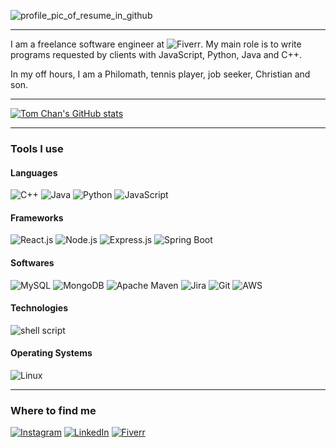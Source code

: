 ![profile_pic_of_resume_in_github](https://user-images.githubusercontent.com/66003316/204924036-5c3bcb43-52ad-4d38-ae40-e10fd0ef5193.png)
***
I am a freelance software engineer at ![Fiverr](https://www.fiverr.com/tommy__chan?public_mode=true). My main role is to write programs requested by clients with JavaScript, Python, Java and C++.</br>

In my off hours, I am a Philomath, tennis player, job seeker, Christian and son.</br>

***
[![Tom Chan's GitHub stats](https://github-readme-stats.vercel.app/api?username=tommy-khc&count_private=true&show_icons=true)](https://github.com/tommy-khc/github-readme-stats)
***
### Tools I use
#### Languages</br>
![C++](https://img.shields.io/badge/C%2B%2B-00599C?style=for-the-badge&logo=c%2B%2B&logoColor=white)
![Java](https://img.shields.io/badge/java-%23ED8B00.svg?style=for-the-badge&logo=java&logoColor=white)
![Python](https://img.shields.io/badge/Python-FFD43B?style=for-the-badge&logo=python&logoColor=blue)
![JavaScript](https://img.shields.io/badge/JavaScript-323330?style=for-the-badge&logo=javascript&logoColor=F7DF1E)</br>
#### Frameworks</br>
![React.js](https://img.shields.io/badge/React-20232A?style=for-the-badge&logo=react&logoColor=61DAFB)
![Node.js](https://img.shields.io/badge/node.js-6DA55F?style=for-the-badge&logo=node.js&logoColor=white)
![Express.js](https://img.shields.io/badge/express.js-%23404d59.svg?style=for-the-badge&logo=express&logoColor=%2361DAFB)
![Spring Boot](https://img.shields.io/badge/Spring_Boot-F2F4F9?style=for-the-badge&logo=spring-boot)</br>
#### Softwares</br>
![MySQL](https://img.shields.io/badge/MySQL-005C84?style=for-the-badge&logo=mysql&logoColor=white)
![MongoDB](https://img.shields.io/badge/MongoDB-4EA94B?style=for-the-badge&logo=mongodb&logoColor=white)
![Apache Maven](https://img.shields.io/badge/Apache%20Maven-C71A36?style=for-the-badge&logo=Apache%20Maven&logoColor=white)
![Jira](https://img.shields.io/badge/Jira-0052CC?style=for-the-badge&logo=Jira&logoColor=white)
![Git](https://img.shields.io/badge/GIT-E44C30?style=for-the-badge&logo=git&logoColor=white)
![AWS](https://img.shields.io/badge/Amazon_AWS-FF9900?style=for-the-badge&logo=amazonaws&logoColor=white)</br>
#### Technologies</br>
![shell script](https://img.shields.io/badge/Shell_Script-121011?style=for-the-badge&logo=gnu-bash&logoColor=white)</br>
#### Operating Systems</br>
![Linux](https://img.shields.io/badge/Linux-FCC624?style=for-the-badge&logo=linux&logoColor=black)</br>
***
### Where to find me
[![Instagram](https://img.shields.io/badge/Instagram-E4405F?style=for-the-badge&logo=instagram&logoColor=white)](https://www.instagram.com/tommy.chan.hihi/)
[![LinkedIn](https://img.shields.io/badge/LinkedIn-0077B5?style=for-the-badge&logo=linkedin&logoColor=white)](https://www.linkedin.com/in/tommy--chan/)
[![Fiverr](https://img.shields.io/badge/fiverr-1DBF73?style=for-the-badge&logo=fiverr&logoColor=white)](https://www.fiverr.com/tommy__chan?public_mode=true)</br>
